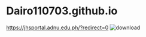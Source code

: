 # Dairo110703.github.io
https://jhsportal.adnu.edu.ph/?redirect=0
![download](https://user-images.githubusercontent.com/118332088/202354084-29296be2-98e9-48d0-8554-f63400c6e3f9.jpg)
